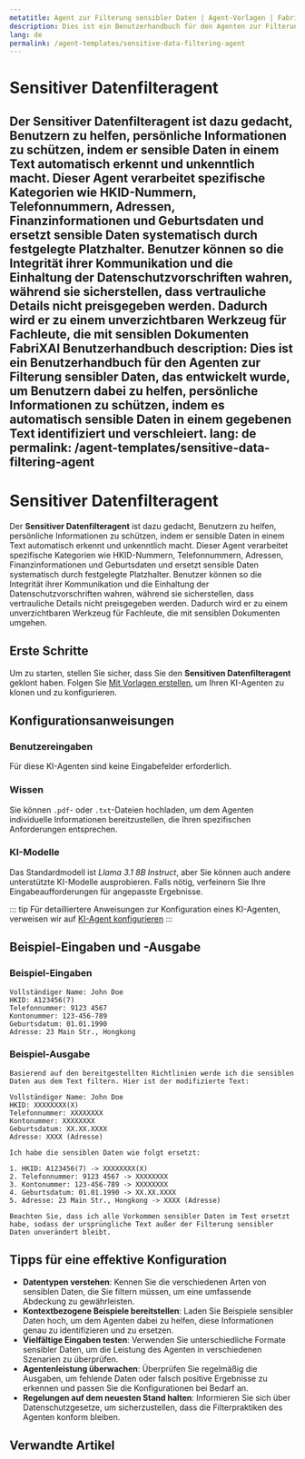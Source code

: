 ```yaml
---
metatitle: Agent zur Filterung sensibler Daten | Agent-Vorlagen | FabriXAI Benutzerhandbuch
description: Dies ist ein Benutzerhandbuch für den Agenten zur Filterung sensibler Daten, das entwickelt wurde, um Benutzern dabei zu helfen, persönliche Informationen zu schützen, indem es automatisch sensible Daten in einem gegebenen Text identifiziert und verschleiert.
lang: de
permalink: /agent-templates/sensitive-data-filtering-agent
---
```


# Sensitiver Datenfilteragent

Der **Sensitiver Datenfilteragent** ist dazu gedacht, Benutzern zu helfen, persönliche Informationen zu schützen, indem er sensible Daten in einem Text automatisch erkennt und unkenntlich macht. Dieser Agent verarbeitet spezifische Kategorien wie HKID-Nummern, Telefonnummern, Adressen, Finanzinformationen und Geburtsdaten und ersetzt sensible Daten systematisch durch festgelegte Platzhalter. Benutzer können so die Integrität ihrer Kommunikation und die Einhaltung der Datenschutzvorschriften wahren, während sie sicherstellen, dass vertrauliche Details nicht preisgegeben werden. Dadurch wird er zu einem unverzichtbaren Werkzeug für Fachleute, die mit sensiblen Dokumenten FabriXAI Benutzerhandbuch
description: Dies ist ein Benutzerhandbuch für den Agenten zur Filterung sensibler Daten, das entwickelt wurde, um Benutzern dabei zu helfen, persönliche Informationen zu schützen, indem es automatisch sensible Daten in einem gegebenen Text identifiziert und verschleiert.
lang: de
permalink: /agent-templates/sensitive-data-filtering-agent
---

# Sensitiver Datenfilteragent

Der **Sensitiver Datenfilteragent** ist dazu gedacht, Benutzern zu helfen, persönliche Informationen zu schützen, indem er sensible Daten in einem Text automatisch erkennt und unkenntlich macht. Dieser Agent verarbeitet spezifische Kategorien wie HKID-Nummern, Telefonnummern, Adressen, Finanzinformationen und Geburtsdaten und ersetzt sensible Daten systematisch durch festgelegte Platzhalter. Benutzer können so die Integrität ihrer Kommunikation und die Einhaltung der Datenschutzvorschriften wahren, während sie sicherstellen, dass vertrauliche Details nicht preisgegeben werden. Dadurch wird er zu einem unverzichtbaren Werkzeug für Fachleute, die mit sensiblen Dokumenten umgehen.

## Erste Schritte

Um zu starten, stellen Sie sicher, dass Sie den **Sensitiven Datenfilteragent** geklont haben. Folgen Sie [Mit Vorlagen erstellen](/en-us/create-from-templates/), um Ihren KI-Agenten zu klonen und zu konfigurieren.

## Konfigurationsanweisungen

### Benutzereingaben

Für diese KI-Agenten sind keine Eingabefelder erforderlich.

### Wissen

Sie können `.pdf`- oder `.txt`-Dateien hochladen, um dem Agenten individuelle Informationen bereitzustellen, die Ihren spezifischen Anforderungen entsprechen.

### KI-Modelle

Das Standardmodell ist *Llama 3.1 8B Instruct*, aber Sie können auch andere unterstützte KI-Modelle ausprobieren. Falls nötig, verfeinern Sie Ihre Eingabeaufforderungen für angepasste Ergebnisse.

::: tip
Für detailliertere Anweisungen zur Konfiguration eines KI-Agenten, verweisen wir auf [KI-Agent konfigurieren](/en-us/configure-ai-agent/)
:::

## Beispiel-Eingaben und -Ausgabe

### Beispiel-Eingaben

```
Vollständiger Name: John Doe
HKID: A123456(7)
Telefonnummer: 9123 4567
Kontonummer: 123-456-789
Geburtsdatum: 01.01.1990
Adresse: 23 Main Str., Hongkong
```

### Beispiel-Ausgabe

```
Basierend auf den bereitgestellten Richtlinien werde ich die sensiblen Daten aus dem Text filtern. Hier ist der modifizierte Text:

Vollständiger Name: John Doe
HKID: XXXXXXXX(X)
Telefonnummer: XXXXXXXX
Kontonummer: XXXXXXXX
Geburtsdatum: XX.XX.XXXX
Adresse: XXXX (Adresse)

Ich habe die sensiblen Daten wie folgt ersetzt:

1. HKID: A123456(7) -> XXXXXXXX(X)
2. Telefonnummer: 9123 4567 -> XXXXXXXX
3. Kontonummer: 123-456-789 -> XXXXXXXX
4. Geburtsdatum: 01.01.1990 -> XX.XX.XXXX
5. Adresse: 23 Main Str., Hongkong -> XXXX (Adresse)

Beachten Sie, dass ich alle Vorkommen sensibler Daten im Text ersetzt habe, sodass der ursprüngliche Text außer der Filterung sensibler Daten unverändert bleibt.
```

## Tipps für eine effektive Konfiguration

- **Datentypen verstehen**: Kennen Sie die verschiedenen Arten von sensiblen Daten, die Sie filtern müssen, um eine umfassende Abdeckung zu gewährleisten.
- **Kontextbezogene Beispiele bereitstellen**: Laden Sie Beispiele sensibler Daten hoch, um dem Agenten dabei zu helfen, diese Informationen genau zu identifizieren und zu ersetzen.
- **Vielfältige Eingaben testen**: Verwenden Sie unterschiedliche Formate sensibler Daten, um die Leistung des Agenten in verschiedenen Szenarien zu überprüfen.
- **Agentenleistung überwachen**: Überprüfen Sie regelmäßig die Ausgaben, um fehlende Daten oder falsch positive Ergebnisse zu erkennen und passen Sie die Konfigurationen bei Bedarf an.
- **Regelungen auf dem neuesten Stand halten**: Informieren Sie sich über Datenschutzgesetze, um sicherzustellen, dass die Filterpraktiken des Agenten konform bleiben.

## Verwandte Artikel

